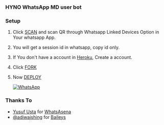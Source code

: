 ### HYNO WhatsApp MD user bot

### Setup

1. Click [SCAN](https://levanter.up.railway.app/md) and scan QR through Whatsapp Linked Devices Option in Your whatsapp App.
2. You will get a session id in whatsapp, copy id only.
3. If You don't have a account in [Heroku](https://signup.heroku.com/), Create a account.
4. Click [FORK](https://github.com/paht-test-91/hyno-whatsapp-bot-md/fork)
5. Now [DEPLOY](https://heroku.com/deploy?template=https://github.com/paht-test-91/hyno-whatsapp-bot-md)

   <a href="https://wa.me/989389383634"><img alt="WhatsApp" src="https://img.shields.io/badge/-Owner-lightgrey?style=for-the-badge&logo=whatsapp&logoColor=white"/></a>

### Thanks To

- [Yusuf Usta](https://github.com/Quiec) for [WhatsAsena](https://github.com/yusufusta/WhatsAsena)
- [@adiwajshing](https://github.com/adiwajshing) for [Baileys](https://github.com/adiwajshing/Baileys)
